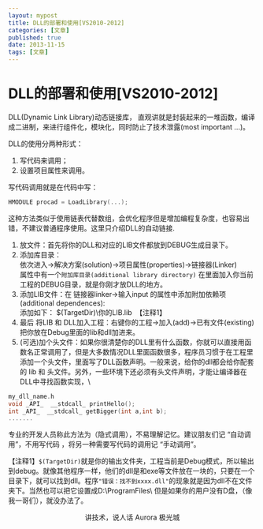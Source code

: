```yaml
---
layout: mypost
title: DLL的部署和使用[VS2010-2012]
categories: [文章]
published: true
date: 2013-11-15
tags: [文章]
---
```



# DLL的部署和使用[VS2010-2012]

DLL(Dynamic Link Library)动态链接库， 直观讲就是封装起来的一堆函数，编译成二进制，来进行组件化，模块化，同时防止了技术泄露(most important ...)。

DLL的使用分两种形式：
1. 写代码来调用；
1. 设置项目属性来调用。


写代码调用就是在代码中写：
```cpp
HMODULE procad = LoadLibrary(...);
```

这种方法类似于使用链表代替数组，会优化程序但是增加编程复杂度，也容易出错，不建议普通程序使用。这里只介绍DLL的自动链接.

1. 放文件：首先将你的DLL和对应的LIB文件都放到DEBUG生成目录下。
2. 添加库目录：\
依次进入->解决方案(solution)->项目属性(properties)->链接器(Linker) \
属性中有一个```附加库目录(additional library directory)``` 在里面加入你当前工程的DEBUG目录，就是你刚才放DLL的地方。
3. 添加LIB文件：在 链接器linker->输入input 的属性中添加附加依赖项(additional dependences):\
添加如下： $(TargetDir)\你的LIB.lib  【注释1】
4. 最后 将LIB 和 DLL加入工程：右键你的工程->加入(add)->已有文件(existing) 把你放在Debug里面的lib和dll加进来。
5. (可选)加个头文件：如果你很清楚你的DLL里有什么函数，你就可以直接用函数名正常调用了，但是大多数情况DLL里面函数很多，程序员习惯于在工程里添加一个头文件，里面写了DLL函数声明。一般来说，给你的dll都会给你配套的 lib 和 头文件。另外，一些环境下还必须有头文件声明，才能让编译器在DLL中寻找函数实现，\
```cpp
my_dll_name.h
void _API_  __stdcall_ printHello();
int _API_  __stdcall_ getBigger(int a,int b);
.......
```

专业的开发人员称此方法为（隐式调用），不易理解记忆。建议朋友们记 “自动调用”，不用写代码 ，将另一种需要写代码的调用记 “手动调用”。


【注释1】```$(TargetDir)```就是你的输出文件夹，工程当前是Debug模式，所以输出到debug。就像其他程序一样，他们的dll是和exe等文件放在一块的，只要在一个目录下，就可以找到dll。程序```"错误：找不到xxxx.dll"```的现象就是因为dll不在文件夹下。当然也可以把它设置成D:\ProgramFiles\ 但是如果你的用户没有D盘，（像我一哥们），就没办法了。




<center>    
讲技术，说人话
Aurora 极光城
</center>
